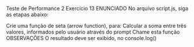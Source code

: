 Teste de Performance 2
Exercício 13
ENUNCIADO
No arquivo script.js, siga as etapas abaixo:

Crie uma função de seta (arrow function), para:
Calcular a soma entre três valores, informados pelo usuário através do prompt
Chame esta função
OBSERVAÇÕES
O resultado deve ser exibido, no console.log()